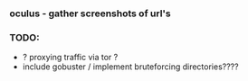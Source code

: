 ### oculus - gather screenshots of url's


### TODO:
- ? proxying traffic via tor ?
- include gobuster / implement bruteforcing directories????

